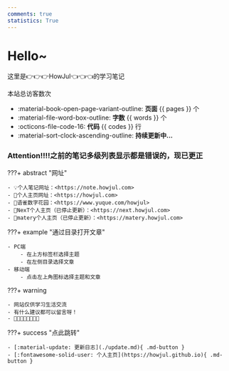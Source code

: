 ```yaml
---
comments: true
statistics: True
---
```


# Hello~

这里是👉👉👉HowJul👈👈👈的学习笔记

<span id="busuanzi_container_site_uv">本站总访客数<span id="busuanzi_value_site_uv"></span>次</font></span>
<br/>

<div class="grid cards" markdown>

- :material-book-open-page-variant-outline: __页面__ {{ pages }} 个
- :material-file-word-box-outline: __字数__ {{ words }} 个
- :octicons-file-code-16: __代码__ {{ codes }} 行
- :material-sort-clock-ascending-outline: **持续更新中...** 

</div>

### Attention!!!!之前的笔记多级列表显示都是错误的，现已更正

???+ abstract "网址"
    
    - 💡个人笔记网址：<https://note.howjul.com>
    - 🏡个人主页网址：<https://howjul.com>
    - 🐤语雀数字花园：<https://www.yuque.com/howjul>
    - 🌸NexT个人主页（已停止更新）：<https://next.howjul.com>
    - 🌱matery个人主页（已停止更新）：<https://matery.howjul.com>

???+ example "通过目录打开文章"

    - PC端 
        - 在上方标签栏选择主题 
        - 在左侧目录选择文章
    - 移动端 
        - 点击左上角图标选择主题和文章

???+ warning 

    - 网站仅供学习生活交流
    - 有什么建议都可以留言呀！
    - 🚀🚀🚀🚀🚀🚀🚀🚀

???+ success "点此跳转"

    - [:material-update: 更新日志](./update.md){ .md-button }
    - [:fontawesome-solid-user: 个人主页](https://howjul.github.io){ .md-button }
